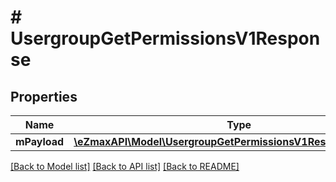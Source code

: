 # # UsergroupGetPermissionsV1Response

## Properties

Name | Type | Description | Notes
------------ | ------------- | ------------- | -------------
**mPayload** | [**\eZmaxAPI\Model\UsergroupGetPermissionsV1ResponseMPayload**](UsergroupGetPermissionsV1ResponseMPayload.md) |  |

[[Back to Model list]](../../README.md#models) [[Back to API list]](../../README.md#endpoints) [[Back to README]](../../README.md)

